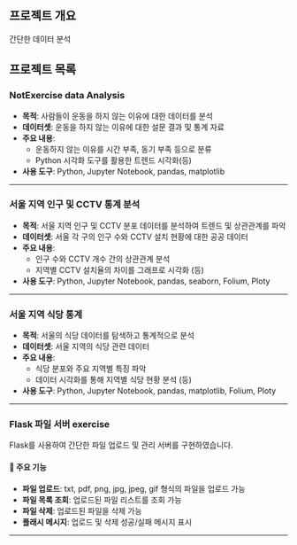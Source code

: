 ## **프로젝트 개요**
간단한 데이터 분석 

## **프로젝트 목록**

### **NotExercise data Analysis**
- **목적**: 사람들이 운동을 하지 않는 이유에 대한 데이터를 분석
- **데이터셋**: 운동을 하지 않는 이유에 대한 설문 결과 및 통계 자료
- **주요 내용**:
  - 운동하지 않는 이유를 시간 부족, 동기 부족 등으로 분류
  - Python 시각화 도구를 활용한 트렌드 시각화(등) 
- **사용 도구**: Python, Jupyter Notebook, pandas, matplotlib

---

### **서울 지역 인구 및 CCTV 통계 분석**
- **목적**: 서울 지역 인구 및 CCTV 분포 데이터를 분석하여 트렌드 및 상관관계를 파악
- **데이터셋**: 서울 각 구의 인구 수와 CCTV 설치 현황에 대한 공공 데이터
- **주요 내용**:
  - 인구 수와 CCTV 개수 간의 상관관계 분석
  - 지역별 CCTV 설치율의 차이를 그래프로 시각화 (등) 
- **사용 도구**: Python, Jupyter Notebook, pandas, seaborn, Folium, Ploty 

---

### **서울 지역 식당 통계**
- **목적**: 서울의 식당 데이터를 탐색하고 통계적으로 분석
- **데이터셋**: 서울 지역의 식당 관련 데이터
- **주요 내용**:
  - 식당 분포와 주요 지역별 특징 파악
  - 데이터 시각화를 통해 지역별 식당 현황 분석 (등) 
- **사용 도구**: Python, Jupyter Notebook, pandas, matplotlib, Folium, Ploty 

---
### Flask 파일 서버 exercise 
Flask를 사용하여 간단한 파일 업로드 및 관리 서버를 구현하였습니다.

#### 📌 주요 기능
- **파일 업로드**: txt, pdf, png, jpg, jpeg, gif 형식의 파일을 업로드 가능
- **파일 목록 조회**: 업로드된 파일 리스트를 조회 가능
- **파일 삭제**: 업로드된 파일을 삭제 가능
- **플래시 메시지**: 업로드 및 삭제 성공/실패 메시지 표시

---